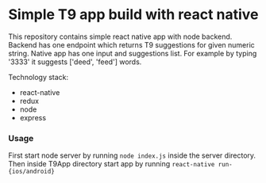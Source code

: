 # Simple T9 app build with react native

This repository contains simple react native app with node backend. Backend has one endpoint which returns T9 suggestions for given numeric string. Native app has one input and suggestions list. For example by typing '3333' it suggests ['deed', 'feed'] words.

Technology stack:
- react-native
- redux
- node
- express

### Usage

First start node server by running `node index.js` inside the server directory. Then inside T9App directory start app by running `react-native run-{ios/android}`



